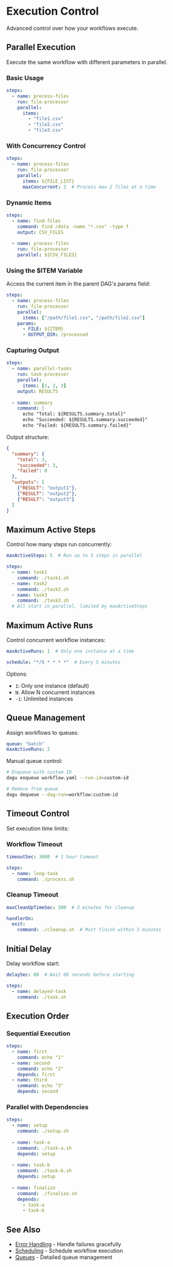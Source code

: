 # Execution Control

Advanced control over how your workflows execute.

## Parallel Execution

Execute the same workflow with different parameters in parallel.

### Basic Usage

```yaml
steps:
  - name: process-files
    run: file-processor
    parallel:
      items:
        - "file1.csv"
        - "file2.csv"
        - "file3.csv"
```

### With Concurrency Control

```yaml
steps:
  - name: process-files
    run: file-processor
    parallel:
      items: ${FILE_LIST}
      maxConcurrent: 2  # Process max 2 files at a time
```

### Dynamic Items

```yaml
steps:
  - name: find-files
    command: find /data -name "*.csv" -type f
    output: CSV_FILES
  
  - name: process-files
    run: file-processor
    parallel: ${CSV_FILES}
```

### Using the $ITEM Variable

Access the current item in the parent DAG's params field:

```yaml
steps:
  - name: process-files
    run: file-processor
    parallel:
      items: ["/path/file1.csv", "/path/file2.csv"]
    params:
      - FILE: ${ITEM}
      - OUTPUT_DIR: /processed
```

### Capturing Output

```yaml
steps:
  - name: parallel-tasks
    run: task-processor
    parallel:
      items: [1, 2, 3]
    output: RESULTS
  
  - name: summary
    command: |
      echo "Total: ${RESULTS.summary.total}"
      echo "Succeeded: ${RESULTS.summary.succeeded}"
      echo "Failed: ${RESULTS.summary.failed}"
```

Output structure:
```json
{
  "summary": {
    "total": 3,
    "succeeded": 3,
    "failed": 0
  },
  "outputs": [
    {"RESULT": "output1"},
    {"RESULT": "output2"},
    {"RESULT": "output3"}
  ]
}
```

## Maximum Active Steps

Control how many steps run concurrently:

```yaml
maxActiveSteps: 5  # Run up to 5 steps in parallel

steps:
  - name: task1
    command: ./task1.sh
  - name: task2
    command: ./task2.sh
  - name: task3
    command: ./task3.sh
  # All start in parallel, limited by maxActiveSteps
```

## Maximum Active Runs

Control concurrent workflow instances:

```yaml
maxActiveRuns: 1  # Only one instance at a time

schedule: "*/5 * * * *"  # Every 5 minutes
```

Options:
- `1`: Only one instance (default)
- `N`: Allow N concurrent instances
- `-1`: Unlimited instances

## Queue Management

Assign workflows to queues:

```yaml
queue: "batch"
maxActiveRuns: 2
```

Manual queue control:
```bash
# Enqueue with custom ID
dagu enqueue workflow.yaml --run-id=custom-id

# Remove from queue
dagu dequeue --dag-run=workflow:custom-id
```

## Timeout Control

Set execution time limits:

### Workflow Timeout

```yaml
timeoutSec: 3600  # 1 hour timeout

steps:
  - name: long-task
    command: ./process.sh
```

### Cleanup Timeout

```yaml
maxCleanUpTimeSec: 300  # 5 minutes for cleanup

handlerOn:
  exit:
    command: ./cleanup.sh  # Must finish within 5 minutes
```

## Initial Delay

Delay workflow start:

```yaml
delaySec: 60  # Wait 60 seconds before starting

steps:
  - name: delayed-task
    command: ./task.sh
```

## Execution Order

### Sequential Execution

```yaml
steps:
  - name: first
    command: echo "1"
  - name: second
    command: echo "2"
    depends: first
  - name: third
    command: echo "3"
    depends: second
```

### Parallel with Dependencies

```yaml
steps:
  - name: setup
    command: ./setup.sh
  
  - name: task-a
    command: ./task-a.sh
    depends: setup
  
  - name: task-b
    command: ./task-b.sh
    depends: setup
  
  - name: finalize
    command: ./finalize.sh
    depends:
      - task-a
      - task-b
```

## See Also

- [Error Handling](/writing-workflows/error-handling) - Handle failures gracefully
- [Scheduling](/features/scheduling) - Schedule workflow execution
- [Queues](/features/queues) - Detailed queue management
